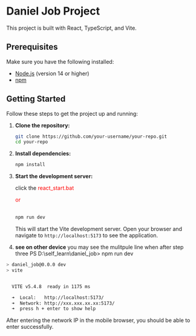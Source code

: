 # Daniel Job Project

This project is built with React, TypeScript, and Vite.

## Prerequisites

Make sure you have the following installed:

- [Node.js](https://nodejs.org/) (version 14 or higher)
- [npm](https://www.npmjs.com/)

## Getting Started

Follow these steps to get the project up and running:

1. **Clone the repository:**

    ```sh
    git clone https://github.com/your-username/your-repo.git
    cd your-repo
    ```

2. **Install dependencies:**

    ```sh
    npm install
    ```

3. **Start the development server:**

    click the <span style="color: red;">react_start.bat </span></br>

    <div style="color: red;"> or </div>
    <br>

    ```sh
    npm run dev
    ```

    This will start the Vite development server. Open your browser and navigate to `http://localhost:5173` to see the application.

4. **see on other device**
  you may see the mulitpule line when after step three
  PS D:\self_learn\daniel_job> npm run dev
```sh
> daniel_job@0.0.0 dev
> vite


  VITE v5.4.8  ready in 1175 ms

  ➜  Local:   http://localhost:5173/
  ➜  Network: http://xxx.xxx.xx.xx:5173/
  ➜  press h + enter to show help
```
After entering the network IP in the mobile browser, you should be able to enter successfully.
